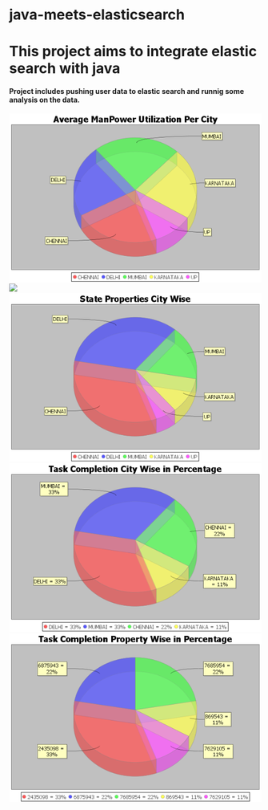 # java-meets-elasticsearch

<!DOCTYPE html>
<html>
<head>
	
</head>
<body>
<h1>This project aims to integrate elastic search with java </h1>
<h4>Project includes pushing user data to elastic search and runnig some analysis on the data.  </h4>
<img src="manpowerCity.png">
<img src="manpowerProperty">
<img src="stateCity.png">
<img src="taskCity.png">
<img src="taskProperty.png">
</body>
</html>